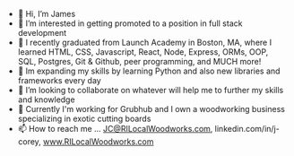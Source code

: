 - 👋 Hi, I’m James
- 👀 I’m interested in getting promoted to a position in full stack development
- 🌱 I recently graduated from Launch Academy in Boston, MA, where I learned HTML, CSS, Javascript, React, Node, Express, ORMs, OOP, SQL, Postgres, Git & Github, peer programming, and MUCH more!
- 🌱 Im expanding my skills by learning Python and also new libraries and frameworks every day
- 💞️ I’m looking to collaborate on whatever will help me to further my skills and knowledge 
- 👔 Currently I'm working for Grubhub and I own a woodworking business specializing in exotic cutting boards
- 📫 How to reach me ... JC@RILocalWoodworks.com, linkedin.com/in/j-corey, www.RILocalWoodworks.com

<!---
JCWoodworker/JCWoodworker is a ✨ special ✨ repository because its `README.md` (this file) appears on your GitHub profile.
You can click the Preview link to take a look at your changes.
--->
